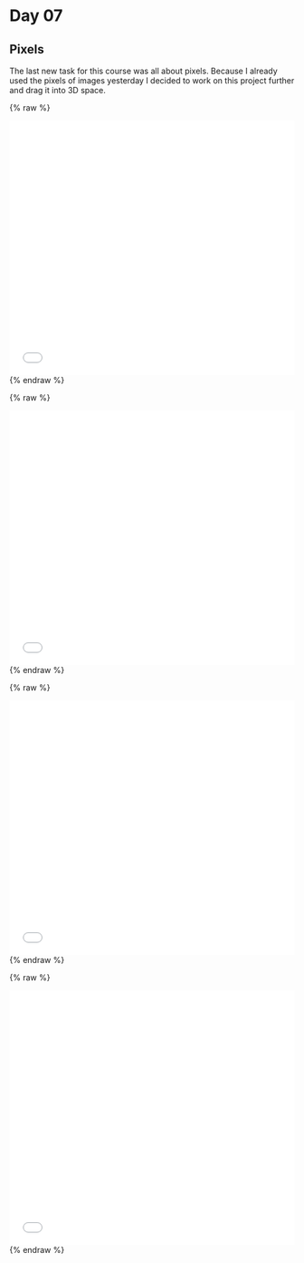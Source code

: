 # Day 07

## Pixels

The last new task for this course was all about pixels. Because I already used the pixels of images yesterday I decided to work on this project further and drag it into 3D space.

{% raw %}
<iframe src="content\day07\faces_v6_3D\index.html" width="100%" height="450" frameborder="no"></iframe>
{% endraw %}

{% raw %}
<iframe src="content\day07\faces_v7_3D\index.html" width="100%" height="450" frameborder="no"></iframe>
{% endraw %}

{% raw %}
<iframe src="content\day07\faces_v8_3D_shades\index.html" width="100%" height="450" frameborder="no"></iframe>
{% endraw %}

{% raw %}
<iframe src="content\day07\faces_v9_3D_color\index.html" width="100%" height="450" frameborder="no"></iframe>
{% endraw %}